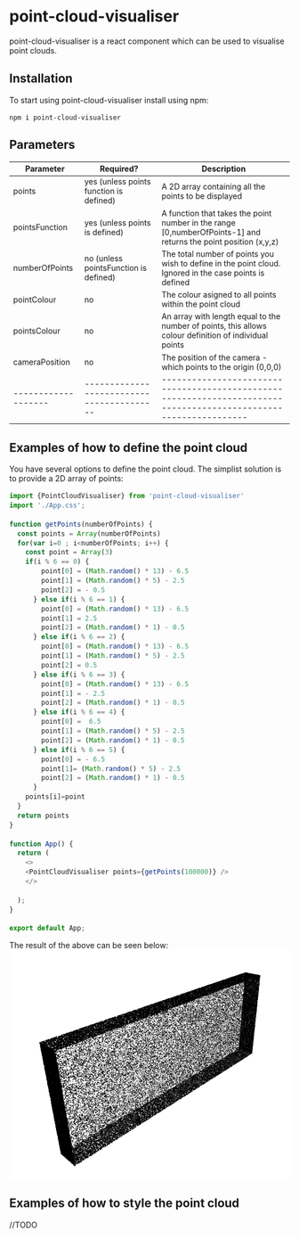 # point-cloud-visualiser

point-cloud-visualiser is a react component which can be used to visualise point clouds.

## Installation

To start using point-cloud-visualiser install using npm:
```
npm i point-cloud-visualiser
```

## Parameters

Parameter           | Required?                                 | Description                                                                                                       |
------------------- | ----------------------------------------- | ----------------------------------------------------------------------------------------------------------------- |
points              | yes (unless points function is defined)   | A 2D array containing all the points to be displayed                                                              |
pointsFunction      | yes (unless points is defined)            | A function that takes the point number in the range [0,numberOfPoints-1] and returns the point position (x,y,z)   |
numberOfPoints      | no (unless pointsFunction is defined)     | The total number of points you wish to define in the point cloud. Ignored in the case points is defined           |
pointColour         | no                                        | The colour asigned to all points within the point cloud                                                           |
pointsColour        | no                                        | An array with length equal to the number of points, this allows colour definition of individual points            |
cameraPosition      | no                                        | The position of the camera - which points to the origin (0,0,0)                                                   |
------------------- | ----------------------------------------- | ----------------------------------------------------------------------------------------------------------------- |

## Examples of how to define the point cloud

You have several options to define the point cloud. The simplist solution is to provide a 2D array of points:

```js
import {PointCloudVisualiser} from 'point-cloud-visualiser'
import './App.css';

function getPoints(numberOfPoints) {
  const points = Array(numberOfPoints)
  for(var i=0 ; i<numberOfPoints; i++) {
    const point = Array(3)
    if(i % 6 == 0) {
        point[0] = (Math.random() * 13) - 6.5
        point[1] = (Math.random() * 5) - 2.5
        point[2] = - 0.5
      } else if(i % 6 == 1) {
        point[0] = (Math.random() * 13) - 6.5
        point[1] = 2.5
        point[2] = (Math.random() * 1) - 0.5
      } else if(i % 6 == 2) {
        point[0] = (Math.random() * 13) - 6.5
        point[1] = (Math.random() * 5) - 2.5
        point[2] = 0.5
      } else if(i % 6 == 3) {
        point[0] = (Math.random() * 13) - 6.5
        point[1] = - 2.5
        point[2] = (Math.random() * 1) - 0.5
      } else if(i % 6 == 4) {
        point[0] =  6.5
        point[1] = (Math.random() * 5) - 2.5
        point[2] = (Math.random() * 1) - 0.5
      } else if(i % 6 == 5) {
        point[0] = - 6.5
        point[1]= (Math.random() * 5) - 2.5
        point[2] = (Math.random() * 1) - 0.5
      }
    points[i]=point
  }
  return points
}

function App() {
  return (
    <>
    <PointCloudVisualiser points={getPoints(100000)} />
    </>
    
  );
}

export default App;
```
The result of the above can be seen below:
![Example1](/images/example1.png)

## Examples of how to style the point cloud

//TODO